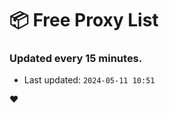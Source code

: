 # :package: Free Proxy List
### Updated every 15 minutes.

- Last updated: `2024-05-11 10:51`

:heart:
